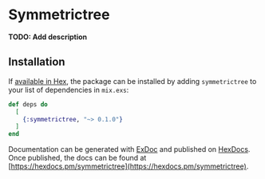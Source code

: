 # Symmetrictree

**TODO: Add description**

## Installation

If [available in Hex](https://hex.pm/docs/publish), the package can be installed
by adding `symmetrictree` to your list of dependencies in `mix.exs`:

```elixir
def deps do
  [
    {:symmetrictree, "~> 0.1.0"}
  ]
end
```

Documentation can be generated with [ExDoc](https://github.com/elixir-lang/ex_doc)
and published on [HexDocs](https://hexdocs.pm). Once published, the docs can
be found at [https://hexdocs.pm/symmetrictree](https://hexdocs.pm/symmetrictree).

